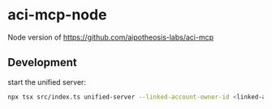 # aci-mcp-node

Node version of https://github.com/aipotheosis-labs/aci-mcp

## Development

start the unified server:

```bash
npx tsx src/index.ts unified-server --linked-account-owner-id <linked-account-owner-id> --allowed-apps-only
```
